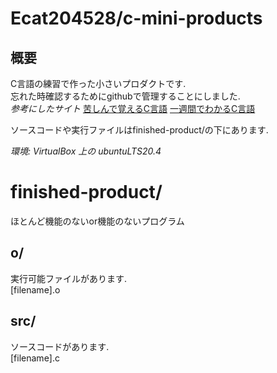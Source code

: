 # Ecat204528/c-mini-products
## 概要
C言語の練習で作った小さいプロダクトです.  
忘れた時確認するためにgithubで管理することにしました.  
*参考にしたサイト*
[苦しんで覚えるC言語](http://9cguide.appspot.com/)
[一週間でわかるC言語](http://c-lang.sevendays-study.com/)

ソースコードや実行ファイルはfinished-product/の下にあります.  

*環境: VirtualBox 上の ubuntuLTS20.4*

# finished-product/
ほとんど機能のないor機能のないプログラム
## o/  
実行可能ファイルがあります.  
[filename].o
## src/
ソースコードがあります.  
[filename].c
